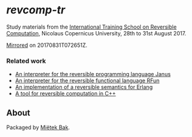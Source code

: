 _revcomp-tr_
============

Study materials from the [International Training School on Reversible Computation](http://www.informatik.uni-bremen.de/ictcost/school2017.php), Nicolaus Copernicus University, 28th to 31st August 2017.

[Mirrored](https://drive.google.com/drive/folders/0B6ZKxMkSAwQlNDRtYmNtRDM4WXc) on 20170831T072651Z.


### Related work

* [An interpreter for the reversible programming language Janus](https://github.com/mbudde/jana)
* [An interpreter for the reversible functional language RFun](https://github.com/kirkedal/rfun-interp)
* [An implementation of a reversible semantics for Erlang](https://github.com/mistupv/rev-erlang)
* [A tool for reversible computation in C++](https://github.com/LLNL/backstroke)



About
-----

Packaged by [Miëtek Bak](https://mietek.io/).
